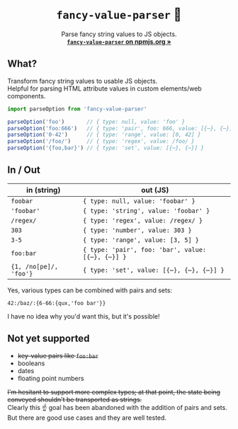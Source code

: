 <h1 align="center"><code>fancy-value-parser</code> 💍</h1>

<p align="center">
  Parse fancy string values to JS objects.<br>
  <a href="https://www.npmjs.com/package/fancy-value-parser"><strong><code>fancy-value-parser</code> on npmjs.org »</strong></a>
</p>

## What?

Transform fancy string values to usable JS objects.  
Helpful for parsing HTML attribute values in custom elements/web components.

```js
import parseOption from 'fancy-value-parser'

parseOption('foo')       // { type: null, value: 'foo' }
parseOption('foo:666')   // { type: 'pair', foo: 666, value: [{⋯}, {⋯}] }
parseOption('0-42')      // { type: 'range', value: [0, 42] }
parseOption('/foo/')     // { type: 'regex', value: /foo/ }
parseOption('{foo,bar}') // { type: 'set', value: [{⋯}, {⋯}] }
```

## In / Out

| in (string) | out (JS) |
| -- | --- |
| `foobar` | `{ type: null, value: 'foobar' }` |
| `'foobar'` | `{ type: 'string', value: 'foobar' }` |
| `/regex/` | `{ type: 'regex', value: /regex/ }` |
| `303` | `{ type: 'number', value: 303 }` |
| `3-5` | `{ type: 'range', value: [3, 5] }` |
| `foo:bar` | `{ type: 'pair', foo: 'bar', value: [{⋯}, {⋯}] }` |
| `{1, /no[pe]/, 'foo'}` | `{ type: 'set', value: [{⋯}, {⋯}, {⋯}] }` |

Yes, various types can be combined with pairs and sets:

```
42:/baz/:{6-66:{qux,'foo bar'}}
```

I have no idea why you'd want this, but it's possible!

## Not yet supported

- ~~key-value pairs like `foo:bar`~~
- booleans
- dates
- floating point numbers

~~I'm hesitant to support more complex types; at that point, the state being conveyed shouldn't be transported as strings.~~  
Clearly this ☝️ goal has been abandoned with the addition of pairs and sets. But there are good use cases and they are well tested.
